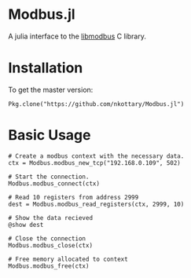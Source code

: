 # Modbus.jl

A julia interface to the [libmodbus](http://www.libmodbus.org) C library.

# Installation

To get the master version:

```
Pkg.clone("https://github.com/nkottary/Modbus.jl")
```

# Basic Usage

```
# Create a modbus context with the necessary data.
ctx = Modbus.modbus_new_tcp("192.168.0.109", 502)

# Start the connection.
Modbus.modbus_connect(ctx)

# Read 10 registers from address 2999
dest = Modbus.modbus_read_registers(ctx, 2999, 10)

# Show the data recieved
@show dest

# Close the connection
Modbus.modbus_close(ctx)

# Free memory allocated to context
Modbus.modbus_free(ctx)
```
